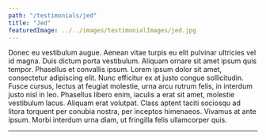 ```yaml
---
path: "/testimonials/jed"
title: "Jed"
featuredImage: ../../images/testimonialImages/jed.jpg
---
```


Donec eu vestibulum augue. Aenean vitae turpis eu elit pulvinar ultricies vel id magna. Duis dictum porta vestibulum. Aliquam ornare sit amet ipsum quis tempor. Phasellus et convallis ipsum. Lorem ipsum dolor sit amet, consectetur adipiscing elit. Nunc efficitur ex at justo congue sollicitudin. Fusce cursus, lectus at feugiat molestie, urna arcu rutrum felis, in interdum justo nisl in leo. Phasellus libero enim, iaculis a erat sit amet, molestie vestibulum lacus. Aliquam erat volutpat. Class aptent taciti sociosqu ad litora torquent per conubia nostra, per inceptos himenaeos. Vivamus at ante ipsum. Morbi interdum urna diam, ut fringilla felis ullamcorper quis.

---